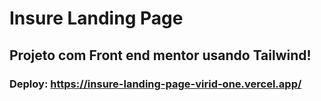 # Insure Landing Page

## Projeto com Front end mentor usando Tailwind!

### Deploy: https://insure-landing-page-virid-one.vercel.app/
